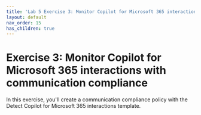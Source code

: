 ```yaml
---
title: 'Lab 5 Exercise 3: Monitor Copilot for Microsoft 365 interactions with communication compliance'
layout: default
nav_order: 15
has_children: true
---
```


# Exercise 3: Monitor Copilot for Microsoft 365 interactions with communication compliance

In this exercise, you'll create a communication compliance policy with the Detect Copilot for Microsoft 365 interactions template.
